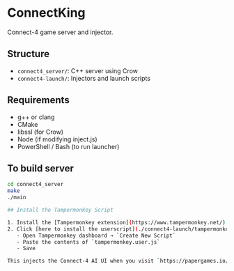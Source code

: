 # ConnectKing

Connect-4 game server and injector.

## Structure

- `connect4_server/`: C++ server using Crow
- `connect4-launch/`: Injectors and launch scripts

## Requirements

- g++ or clang
- CMake
- libssl (for Crow)
- Node (if modifying inject.js)
- PowerShell / Bash (to run launcher)

## To build server

```bash
cd connect4_server
make
./main

## Install the Tampermonkey Script

1. Install the [Tampermonkey extension](https://www.tampermonkey.net/) for your browser.
2. Click [here to install the userscript](./connect4-launch/tampermonkey.user.js) or:
   - Open Tampermonkey dashboard → `Create New Script`
   - Paste the contents of `tampermonkey.user.js`
   - Save

This injects the Connect-4 AI UI when you visit `https://papergames.io/en/r/*`.


